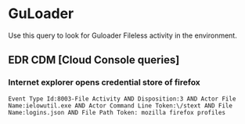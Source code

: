 # GuLoader

Use this query to look for Guloader Fileless activity in the environment.

## EDR CDM [Cloud Console queries]

### Internet explorer opens credential store of firefox

~~~
Event Type Id:8003-File Activity AND Disposition:3 AND Actor File Name:ielowutil.exe AND Actor Command Line Token:\/stext AND File Name:logins.json AND File Path Token: mozilla firefox profiles
~~~